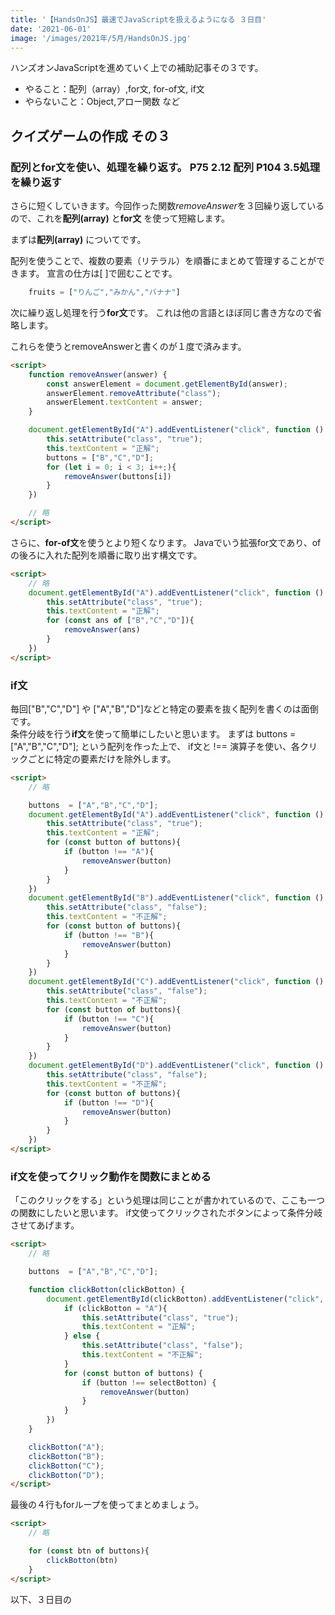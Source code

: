 ```yaml
---
title: '【HandsOnJS】最速でJavaScriptを扱えるようになる ３日目'
date: '2021-06-01'
image: '/images/2021年/5月/HandsOnJS.jpg'
---
```


ハンズオンJavaScriptを進めていく上での補助記事その３です。


- やること：配列（array）,for文, for-of文, if文
- やらないこと：Object,アロー関数 など


## クイズゲームの作成 その３

### 配列とfor文を使い、処理を繰り返す。 P75 2.12 配列  P104 3.5処理を繰り返す
さらに短くしていきます。今回作った関数*removeAnswer*を３回繰り返しているので、これを**配列(array)** と**for文** を使って短縮します。

まずは**配列(array)** についてです。

配列を使うことで、複数の要素（リテラル）を順番にまとめて管理することができます。
宣言の仕方は[ ]で囲むことです。
```javascript
    fruits = ["りんご","みかん","バナナ"]
```

次に繰り返し処理を行う**for文**です。
これは他の言語とほぼ同じ書き方なので省略します。

これらを使うとremoveAnswerと書くのが１度で済みます。

```html
<script>
    function removeAnswer(answer) {
        const answerElement = document.getElementById(answer);
        answerElement.removeAttribute("class");
        answerElement.textContent = answer;
    }

    document.getElementById("A").addEventListener("click", function () {
        this.setAttribute("class", "true");
        this.textContent = "正解";
        buttons = ["B","C","D"];
        for (let i = 0; i < 3; i++;){
            removeAnswer(buttons[i])
        }
    })

    // 略
</script>
```
さらに、**for-of文**を使うとより短くなります。
Javaでいう拡張for文であり、ofの後ろに入れた配列を順番に取り出す構文です。

```html
<script>
    // 略
    document.getElementById("A").addEventListener("click", function () {
        this.setAttribute("class", "true");
        this.textContent = "正解";
        for (const ans of ["B","C","D"]){
            removeAnswer(ans)
        }
    })
</script>
```

### if文

毎回["B","C","D"] や ["A","B","D"]などと特定の要素を抜く配列を書くのは面倒です。<br/>
条件分岐を行う**if文**を使って簡単にしたいと思います。
まずは buttons  = ["A","B","C","D"]; という配列を作った上で、
if文と !== 演算子を使い、各クリックごとに特定の要素だけを除外します。

```html
<script>
    // 略

    buttons  = ["A","B","C","D"];
    document.getElementById("A").addEventListener("click", function () {
        this.setAttribute("class", "true");
        this.textContent = "正解";
        for (const button of buttons){
            if (button !== "A"){
                removeAnswer(button)
            }
        }
    })
    document.getElementById("B").addEventListener("click", function () {
        this.setAttribute("class", "false");
        this.textContent = "不正解";
        for (const button of buttons){
            if (button !== "B"){
                removeAnswer(button)
            }
        }
    })
    document.getElementById("C").addEventListener("click", function () {
        this.setAttribute("class", "false");
        this.textContent = "不正解";
        for (const button of buttons){
            if (button !== "C"){
                removeAnswer(button)
            }
        }
    })
    document.getElementById("D").addEventListener("click", function () {
        this.setAttribute("class", "false");
        this.textContent = "不正解";
        for (const button of buttons){
            if (button !== "D"){
                removeAnswer(button)
            }
        }
    })
</script>
```
### if文を使ってクリック動作を関数にまとめる
「このクリックをする」という処理は同じことが書かれているので、ここも一つの関数にしたいと思います。
if文使ってクリックされたボタンによって条件分岐させてあげます。

```html
<script>
    // 略

    buttons  = ["A","B","C","D"];

    function clickBotton(clickBotton) {
        document.getElementById(clickBotton).addEventListener("click", function () {
            if (clickBotton = "A"){
                this.setAttribute("class", "true");
                this.textContent = "正解";  
            } else {
                this.setAttribute("class", "false");
                this.textContent = "不正解";
            }
            for (const button of buttons) {
                if (button !== selectBotton) {
                    removeAnswer(button)
                }
            }
        })
    }

    clickBotton("A");
    clickBotton("B");
    clickBotton("C");
    clickBotton("D");
</script>
```

最後の４行もforループを使ってまとめましょう。

```html
<script>
    // 略

    for (const btn of buttons){
        clickBotton(btn)
    }
</script>
```

以下、３日目の<script>部分の完成形です。<br/>
当初に比べてかなり短くなったのではないでしょうか。

```html
<script>
    buttons  = ["A","B","C","D"];

    function removeAnswer(answer) {
        const answerElement = document.getElementById(answer);
        answerElement.removeAttribute("class");
        answerElement.textContent = answer;
    }

    function clickButton(clickButton) {
        document.getElementById(clickButton).addEventListener("click", function () {
            if (clickButton === "A") {
                this.setAttribute("class", "true");
                this.textContent = "正解";
            } else {
                this.setAttribute("class", "false");
                this.textContent = "不正解";
            }
            for (const button of buttons) {
                if (button !== clickButton) {
                    removeAnswer(button)
                }
            }
        })
    }

    for (const btn of buttons) {
        clickButton(btn)
    }

</script>
```

